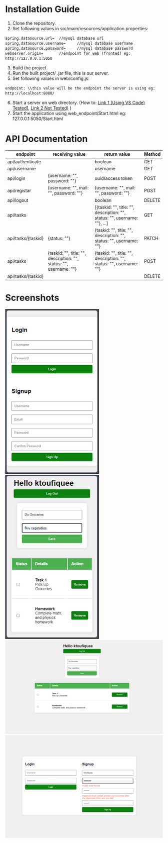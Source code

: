 # Installation Guide

1. Clone the repository.
2. Set following values in src/main/resources/application.properties:
```
spring.datasource.url=	//mysql database url
spring.datasource.username=		//mysql database username
spring.datasource.password=		//mysql database password
webserver.origin=		//endpoint for web (fronted) eg: http://127.0.0.1:5050
```
3. Build the project.
4. Run the built project/ .jar file, this is our server.
5. Set following values in web/config.js:
```
endpoint: \\this value will be the endpoint the server is using eg: http://localhost:8080/
```
6. Start a server on web directory. (How to: [Link 1 (Using VS Code) Tested](https://www.geeksforgeeks.org/how-to-enable-live-server-on-visual-studio-code/)], [Link 2 Not Tested)](https://attacomsian.com/blog/local-web-server) )
7. Start the application using web_endpoint/Start.html eg: 127.0.0.1:5050/Start.html

# API Documentation
| endpoint |  receiving value | return value | Method |
|------------|------------------|------------|------|
|api/authenticate | |boolean | GET |
|api/username | | username | GET |
|api/login | {username: "", password: ""} | uuid/access token| POST |
|api/registar| {username: "", mail: "", password: ""} | {username: "", mail: "", password: ""}| POST |
|api/logout | |boolean | DELETE |
|api/tasks | |[{taskid: "", title: "", description: "", status: "", username: ""}, ...] | GET |
|api/tasks/{taskid} | {status: ""} |{taskid: "", title: "", description: "", status: "", username: ""} | PATCH |
|api/tasks |{taskid: "", title: "", description: "", status: "", username: ""} | {taskid: "", title: "", description: "", status: "", username: ""}| POST |
|api/tasks/{taskid} | | | DELETE |

# Screenshots
<img src="/screenshots/Screenshot 2024-02-01 122558.png" alt="image" width="300" height="auto"><img src="/screenshots/Screenshot 2024-02-01 123247.png" alt="image" width="300" height="auto"> <br>
<img src="/screenshots/Screenshot 2024-02-01 123314.png" alt="image" width="600" height="auto"><img src="/screenshots/Screenshot 2024-02-01 123417.png" alt="image" width="600" height="auto"> <br>

